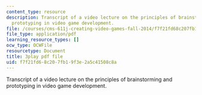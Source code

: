 ```yaml
---
content_type: resource
description: Transcript of a video lecture on the principles of brainstorming and
  prototyping in video game development.
file: /courses/cms-611j-creating-video-games-fall-2014/f7f21fd68c207fb19f3e2a5c41508c8a_j8ZGpRo8jd4.pdf
file_type: application/pdf
learning_resource_types: []
ocw_type: OCWFile
resourcetype: Document
title: 3play pdf file
uid: f7f21fd6-8c20-7fb1-9f3e-2a5c41508c8a
---
```

Transcript of a video lecture on the principles of brainstorming and prototyping in video game development.